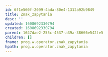 ```yaml
---
id: 6f1e560f-2099-4ada-80e4-1312a92b9849
title: Znak_zapytania
desc: ''
updated: 1608692330794
created: 1608692330794
parent: 1647dae2-255c-4537-a39a-38666e542fe5
children: []
fname: prog.w.operator.znak_zapytania
hpath: prog.w.operator.znak_zapytania
---
```




